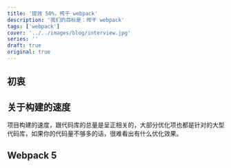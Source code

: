 ```yaml
---
title: '提效 50%，榨干 webpack'
description: '我们的目标是：榨干 webpack'
tags: ['webpack']
cover: '../../images/blog/interview.jpg'
series: ''
draft: true
original: true
---
```


## 初衷



## 关于构建的速度

项目构建的速度，跟代码库的总量是呈正相关的，大部分优化项也都是针对的大型代码库，如果你的代码量不够多的话，很难看出有什么优化效果。

## Webpack 5
